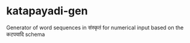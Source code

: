 # katapayadi-gen
Generator of word sequences in संस्कृतं for numerical input based on the कटपयादि schema
